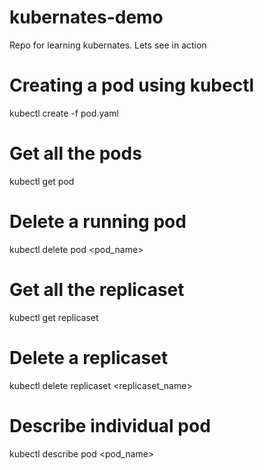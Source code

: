 # kubernates-demo
Repo for learning kubernates. Lets see in action

# Creating a pod using kubectl
kubectl create -f pod.yaml

# Get all the pods
kubectl get pod

# Delete a running pod
kubectl delete pod <pod_name>

# Get all the replicaset
kubectl get replicaset

# Delete a replicaset
kubectl delete replicaset <replicaset_name>

# Describe individual pod
kubectl describe pod <pod_name>
